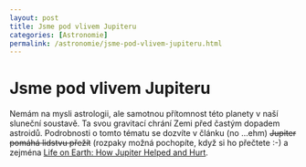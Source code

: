 ```yaml
---
layout: post
title: Jsme pod vlivem Jupiteru
categories: [Astronomie]
permalink: /astronomie/jsme-pod-vlivem-jupiteru.html
---
```

# Jsme pod vlivem Jupiteru

Nemám na mysli astrologii, ale samotnou přítomnost této planety v naší sluneční soustavě. Ta svou gravitací chrání Zemi před častým dopadem astroidů. Podrobnosti o tomto tématu se dozvíte v článku (no …ehm) ~~Jupiter pomáhá lidstvu přežít~~ (rozpaky možná pochopíte, když si ho přečtete :-) a zejména [ Life on Earth: How Jupiter Helped and Hurt](http://www.space.com/scienceastronomy/astrobio_jupiter_030122-1.html).

